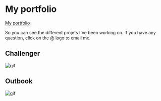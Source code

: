 # My portfolio
[My portfolio](https://svilder.github.io/sandra-vilder/)

So you can see the different projets I've been working on. If you have any question, click on the @ logo to email me.

## Challenger
![gif](../src/images/Challenger.gif)

## Outbook
![gif](../src/images/Outbook.gif)

